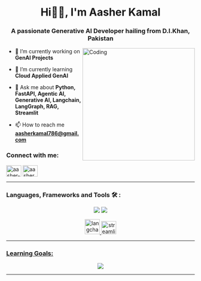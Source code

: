 <h1 align="center">Hi👋🏻, I'm Aasher Kamal</h1>
<h3 align="center">A passionate Generative AI Developer hailing from D.I.Khan, Pakistan</h3>
<img align="right" alt="Coding" width="300" src="https://i.pinimg.com/originals/81/17/8b/81178b47a8598f0c81c4799f2cdd4057.gif">

- 🔭 I’m currently working on **GenAI Projects**

- 🌱 I’m currently learning **Cloud Applied GenAI**

- 💬 Ask me about **Python, FastAPI, Agentic AI, Generative AI, Langchain, LangGraph, RAG, Streamlit**

- 📫 How to reach me **aasherkamal786@gmail.com**
  
<h3 align="left">Connect with me:</h3>
<p align="left">
<a href="https://linkedin.com/in/aasher-kamal-a227a124b" target="blank"><img align="center" src="https://raw.githubusercontent.com/rahuldkjain/github-profile-readme-generator/master/src/images/icons/Social/linked-in-alt.svg" alt="aasher-kamal-a227a124b" height="30" width="40" /></a>
<a href="https://www.facebook.com/profile.php?id=100078955913528&mibextid=ZbWKwL" target="blank"><img align="center" src="https://raw.githubusercontent.com/rahuldkjain/github-profile-readme-generator/master/src/images/icons/Social/facebook.svg" alt="aasher kamal" height="30" width="40" /></a>
</p>

<hr>
<h3 align="left">Languages, Frameworks and Tools 🛠️ : </h3>

<p align='center'>
	<img src="https://skillicons.dev/icons?i=python,fastapi,supabase,postgres,docker"/>
	<img src="https://skillicons.dev/icons?i=git,github,vscode,typescript,nextjs," />
	
</p>
<p align='center'>
	<a href="https://www.langchain.com" target="_blank" rel="noreferrer"> <img src="https://encrypted-tbn0.gstatic.com/images?q=tbn:ANd9GcT-BlZ3JZZSlROHYZNI6JTvNh-LgLV9-TtnUA&s" alt="langchain" width="40" height="40"/> </a>
	<a href="https://streamlit.io" target="_blank" rel="noreferrer"> <img src="https://streamlit.io/images/brand/streamlit-mark-color.png" alt="streamlit" width="40" height="35"/> 
</p>

<hr>
<h3 align="left">Learning Goals: </h3>

<p align='center'>
	<img src="https://skillicons.dev/icons?i=mongodb,kubernetes"/>

<hr>
